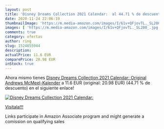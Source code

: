 ```yaml
---
layout: post
title: 'Disney Dreams Collection 2021 Calendar:  al 44.71 % de descuento'
date: 2020-11-24 22:06:19
thumbnailImage: 'https://m.media-amazon.com/images/I/61v+QFjovTL._SL200_.jpg'
images: [ 'https://m.media-amazon.com/images/I/61v+QFjovTL._SL200_.jpg' ]
comments: true
category: ofertas
author: ring
slug: 1524855944
description:
actualPrice: 11.6 EUR
comparePrice: 20.98 EUR
inStock: true
---
```


Ahora mismo tienes [Disney Dreams Collection 2021 Calendar: Original Andrews McMeel-Kalender](https://www.amazon.it/dp/1524855944/?tag=tolees00-21) a 11.6 EUR (original: 20.98 EUR) (44.71 %  de descuento) en el siguiente enlace!

[![Disney Dreams Collection 2021 Calendar: ](https://m.media-amazon.com/images/I/61v+QFjovTL._SL200_.jpg)](https://www.amazon.it/dp/1524855944/?tag=tolees00-21)

[Visítala!!!](https://www.amazon.it/dp/1524855944/?tag=tolees00-21)

Links participate in Amazon Associate program and might generate a comission on qualifying sales
